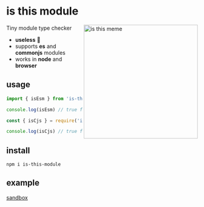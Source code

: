 # is this module

<img src="https://user-images.githubusercontent.com/1270648/88635580-7f85e100-d0c0-11ea-8c1b-a24f65ed2cec.jpg" align="right"
     alt="is this meme" width="300">

Tiny module type checker

* **useless** 🤪
* supports **es** and **commonjs** modules
* works in **node** and **browser**


## usage

```js
import { isEsm } from 'is-this-module'

console.log(isEsm) // true for node v14
```

```js
const { isCjs } = require('is-this-module')

console.log(isCjs) // true for node v12
```

## install

```
npm i is-this-module
```

## example

[sandbox](https://codesandbox.io/s/is-this-module-example-603ff)
